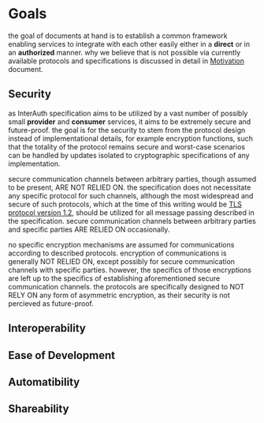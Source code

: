 # Goals

the goal of documents at hand is to establish a common framework enabling services to integrate with each other easily
either in a **direct** or in an **authorized** manner. why we believe that is not possible via currently available protocols
and specifications is discussed in detail in [Motivation](MOTIVATION.md) document.

## Security

as InterAuth specification aims to be utilized by a vast number of possibly small **provider** and **consumer** services,
it aims to be extremely secure and future-proof. the goal is for the security to stem from the protocol design instead of
implementational details, for example encryption functions, such that the totality of the protocol remains secure and
worst-case scenarios can be handled by updates isolated to cryptographic specifications of any implementation.

secure communication channels between arbitrary parties, though assumed to be present, ARE NOT RELIED ON. the specification does not necessitate any specific protocol for such channels, although the most widespread and secure of such protocols,
which at the time of this writing would be [TLS protocol version 1.2](https://tools.ietf.org/html/rfc5246), should be
utilized for all message passing described in the specification. secure communication channels between arbitrary parties and specific parties ARE RELIED ON occasionally. 

no specific encryption mechanisms are assumed for communications according to described protocols. encryption of communications is generally NOT RELIED ON, except possibly for secure communication channels with specific parties.
however, the specifics of those encryptions are left up to the specifics of establishing aforementioned secure communication
channels. the protocols are specifically designed to NOT RELY ON any form of asymmetric encryption, as their security is not
percieved as future-proof.

## Interoperability

## Ease of Development

## Automatibility

## Shareability
